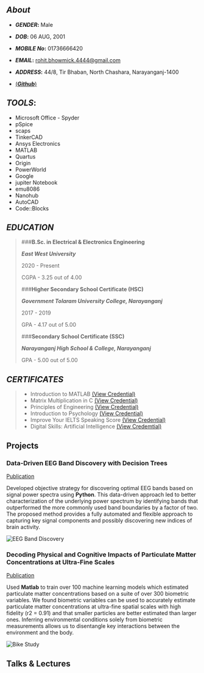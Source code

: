 ## _**About**_
- _**GENDER**_**:** Male

- _**DOB**_**:** 06 AUG, 2001

- _**MOBILE No**_**:** 01736666420

- _**EMAIL**_**:** rohit.bhowmick.4444@gmail.com

- _**ADDRESS**_**:** 44/8, Tir Bhaban, North Chashara, Narayanganj-1400

- [(_**Github**_)](https://github.com/rrohit006)  

## _**TOOLS**_:
- Microsoft Office  - Spyder
- pSpice
- scaps 
- TinkerCAD
- Ansys Electronics
- MATLAB
- Quartus
- Origin
- PowerWorld
- Google
- jupiter Notebook
- emu8086
- Nanohub
- AutoCAD
- Code::Blocks 


## _**EDUCATION**_
> ###**B.Sc. in Electrical & Electronics Engineering**
> 
>  **_East West University_** 
>  
>  2020 - Present 
>  
>  CGPA - 3.25 out of 4.00
>  
> ###**Higher Secondary School Certificate (HSC)**
> 
> **_Government Tolaram University College, Narayanganj_**
> 
> 2017 - 2019
> 
> GPA - 4.17 out of 5.00
> 
> ###**Secondary School Certificate (SSC)**
> 
> _**Narayanganj High School & College, Narayanganj**_
> 
> GPA - 5.00 out of 5.00 
  

## _**CERTIFICATES**_

> - Introduction to MATLAB         [(View Credential)](https://verify.mygreatlearning.com/verify/LRTUBHDB)
> - Matrix Multiplication in C     [(View Credential)](https://verify.mygreatlearning.com/verify/ZRNIBUHW)
> - Principles of Engineering      [(View Credential)](https://www.futurelearn.com/certificates/pb8x7qw)
> - Introduction to Psychology [(View Credential)](https://www.futurelearn.com/certificates/php4j16)
> - Improve Your IELTS Speaking Score [(View Credential)](https://www.futurelearn.com/certificates/g13lscp)
> - Digital Skills: Artificial Intelligence [(View Credemtial)](https://www.futurelearn.com/certificates/atze148)


## Projects
### Data-Driven EEG Band Discovery with Decision Trees
[Publication](https://www.mdpi.com/1424-8220/22/8/3048)

Developed objective strategy for discovering optimal EEG bands based on signal power spectra using **Python**. This data-driven approach led to better characterization of the underlying power spectrum by identifying bands that outperformed the more commonly used band boundaries by a factor of two. The proposed method provides a fully automated and flexible approach to capturing key signal components and possibly discovering new indices of brain activity.

![EEG Band Discovery](/assets/img/eeg_band_discovery.jpeg)

### Decoding Physical and Cognitive Impacts of Particulate Matter Concentrations at Ultra-Fine Scales
[Publication](https://www.mdpi.com/1424-8220/22/11/4240)

Used **Matlab** to train over 100 machine learning models which estimated particulate matter concentrations based on a suite of over 300 biometric variables. We found biometric variables can be used to accurately estimate particulate matter concentrations at ultra-fine spatial scales with high fidelity (r2 = 0.91) and that smaller particles are better estimated than larger ones. Inferring environmental conditions solely from biometric measurements allows us to disentangle key interactions between the environment and the body.

![Bike Study](/assets/img/bike_study.jpeg)

## Talks & Lectures

